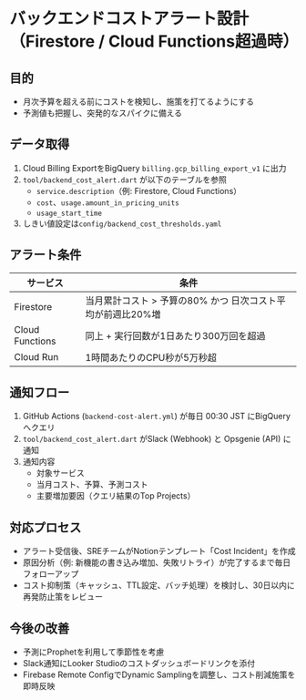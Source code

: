 # バックエンドコストアラート設計（Firestore / Cloud Functions超過時）

## 目的
- 月次予算を超える前にコストを検知し、施策を打てるようにする
- 予測値も把握し、突発的なスパイクに備える

## データ取得
1. Cloud Billing ExportをBigQuery `billing.gcp_billing_export_v1` に出力
2. `tool/backend_cost_alert.dart` が以下のテーブルを参照
   - `service.description`（例: Firestore, Cloud Functions）
   - `cost`、`usage.amount_in_pricing_units`
   - `usage_start_time`
3. しきい値設定は`config/backend_cost_thresholds.yaml`

## アラート条件
| サービス | 条件 |
| --- | --- |
| Firestore | 当月累計コスト > 予算の80% かつ 日次コスト平均が前週比20%増 |
| Cloud Functions | 同上 + 実行回数が1日あたり300万回を超過 |
| Cloud Run | 1時間あたりのCPU秒が5万秒超 |

## 通知フロー
1. GitHub Actions (`backend-cost-alert.yml`) が毎日 00:30 JST にBigQueryへクエリ
2. `tool/backend_cost_alert.dart` がSlack (Webhook) と Opsgenie (API) に通知
3. 通知内容
   - 対象サービス
   - 当月コスト、予算、予測コスト
   - 主要増加要因（クエリ結果のTop Projects）

## 対応プロセス
- アラート受信後、SREチームがNotionテンプレート「Cost Incident」を作成
- 原因分析（例: 新機能の書き込み増加、失敗リトライ）が完了するまで毎日フォローアップ
- コスト抑制策（キャッシュ、TTL設定、バッチ処理）を検討し、30日以内に再発防止策をレビュー

## 今後の改善
- 予測にProphetを利用して季節性を考慮
- Slack通知にLooker Studioのコストダッシュボードリンクを添付
- Firebase Remote ConfigでDynamic Samplingを調整し、コスト削減施策を即時反映
